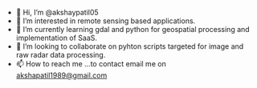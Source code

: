 - 👋 Hi, I’m @akshaypatil05
- 👀 I’m interested in remote sensing based applications. 
- 🌱 I’m currently learning gdal and python for geospatial processing and implementation of SaaS.
- 💞️ I’m looking to collaborate on pyhton scripts targeted for image and raw radar data processing.
- 📫 How to reach me ...to contact email me on akshapatil1989@gmail.com 

<!---
akshaypatil05/akshaypatil05 is a ✨ special ✨ repository because its `README.md` (this file) appears on your GitHub profile.
You can click the Preview link to take a look at your changes.
--->
